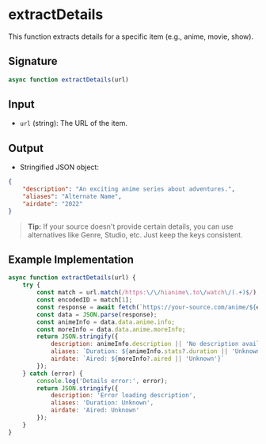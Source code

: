 # extractDetails

This function extracts details for a specific item (e.g., anime, movie, show).

## Signature
```js
async function extractDetails(url)
```

## Input
- `url` (string): The URL of the item.

## Output
- Stringified JSON object:

```json
{
    "description": "An exciting anime series about adventures.",
    "aliases": "Alternate Name",
    "airdate": "2022"
}
```

> **Tip:**
> If your source doesn't provide certain details, you can use alternatives like Genre, Studio, etc. Just keep the keys consistent.

## Example Implementation
```js
async function extractDetails(url) {
    try {
        const match = url.match(/https:\/\/hianime\.to\/watch\/(.+)$/);
        const encodedID = match[1];
        const response = await fetch(`https://your-source.com/anime/${encodedID}`);
        const data = JSON.parse(response);
        const animeInfo = data.data.anime.info;
        const moreInfo = data.data.anime.moreInfo;
        return JSON.stringify({
            description: animeInfo.description || 'No description available',
            aliases: `Duration: ${animeInfo.stats?.duration || 'Unknown'}`,
            airdate: `Aired: ${moreInfo?.aired || 'Unknown'}`
        });
    } catch (error) {
        console.log('Details error:', error);
        return JSON.stringify({
            description: 'Error loading description',
            aliases: 'Duration: Unknown',
            airdate: 'Aired: Unknown'
        });
    }
}
```
